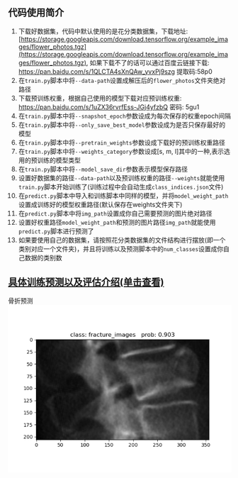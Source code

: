 <!--
 * @Description: 
 * @version: 
 * @Author: ThreeStones1029 2320218115@qq.com
 * @Date: 2024-03-31 04:04:02
 * @LastEditors: ShuaiLei
 * @LastEditTime: 2024-04-11 07:09:37
-->
## 代码使用简介
1. 下载好数据集，代码中默认使用的是花分类数据集，下载地址: [https://storage.googleapis.com/download.tensorflow.org/example_images/flower_photos.tgz](https://storage.googleapis.com/download.tensorflow.org/example_images/flower_photos.tgz),
如果下载不了的话可以通过百度云链接下载: https://pan.baidu.com/s/1QLCTA4sXnQAw_yvxPj9szg 提取码:58p0
2. 在`train.py`脚本中将`--data-path`设置成解压后的`flower_photos`文件夹绝对路径
3. 下载预训练权重，根据自己使用的模型下载对应预训练权重: https://pan.baidu.com/s/1uZX36rvrfEss-JGj4yfzbQ  密码: 5gu1
4. 在`train.py`脚本中将`--snapshot_epoch`参数设成为每次保存的权重epoch间隔
5. 在`train.py`脚本中将`--only_save_best_model`参数设成为是否只保存最好的模型
6. 在`train.py`脚本中将`--pretrain_weights`参数设成下载好的预训练权重路径
7. 在`train.py`脚本中将`--weights_category`参数设成[s, m, l]其中的一种,表示选用的预训练的模型类型
8. 在`train.py`脚本中将`--model_save_dir`参数表示模型保存路径
9. 设置好数据集的路径`--data-path`以及预训练权重的路径`--weights`就能使用`train.py`脚本开始训练了(训练过程中会自动生成`class_indices.json`文件)
10. 在`predict.py`脚本中导入和训练脚本中同样的模型，并将`model_weight_path`设置成训练好的模型权重路径(默认保存在weights文件夹下)
11. 在`predict.py`脚本中将`img_path`设置成你自己需要预测的图片绝对路径
12. 设置好权重路径`model_weight_path`和预测的图片路径`img_path`就能使用`predict.py`脚本进行预测了
13. 如果要使用自己的数据集，请按照花分类数据集的文件结构进行摆放(即一个类别对应一个文件夹)，并且将训练以及预测脚本中的`num_classes`设置成你自己数据的类别数

## [具体训练预测以及评估介绍(单击查看)](Spine_Fracture_detection_README.md)
骨折预测\
![example](predict.png)
